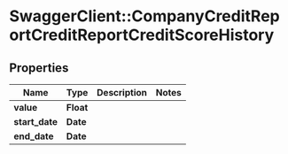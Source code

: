 # SwaggerClient::CompanyCreditReportCreditReportCreditScoreHistory

## Properties
Name | Type | Description | Notes
------------ | ------------- | ------------- | -------------
**value** | **Float** |  | 
**start_date** | **Date** |  | 
**end_date** | **Date** |  | 


